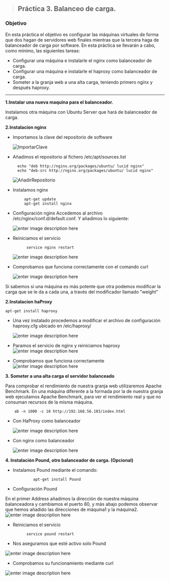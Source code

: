 > ## Práctica 3. Balanceo de carga.
###  **Objetivo**
En esta práctica el objetivo es configurar las máquinas virtuales de forma que dos hagan de servidores web finales mientras que la tercera haga de balanceador de carga por software.
En esta práctica se llevarán a cabo, como mínimo, las siguientes tareas:

- Configurar una máquina e instalarle el nginx como balanceador de carga.
- Configurar una máquina e instalarle el haproxy como balanceador de carga.
- Someter a la granja web a una alta carga, teniendo primero nginx y después haproxy.

------------------------------------------------------------------------------------


**1.Instalar una nueva maquina para el balanceador.**

Instalamos otra máquina con Ubuntu Server que hará de balanceador de carga.
	
**2.Instalacion nginx**
	
- Importamos la clave del repositorio de software

	![ImportarClave](http://imageshack.com/a/img924/9117/4LilXQ.png)


- Añadimos el repositorio al fichero /etc/apt/sources.list

		echo "deb http://nginx.org/packages/ubuntu/ lucid nginx"
		echo "deb-src http://nginx.org/packages/ubuntu/ lucid nginx" 

	![AñadirRepositorio](http://imageshack.com/a/img922/1029/vzjy6p.png)

-  Instalamos nginx

			apt-get update 
			apt-get install nginx

- Configuración nginx
Accedemos al archivo /etc/nginx/conf.d/default.conf.
Y añadimos lo siguiente:

	![enter image description here](http://imageshack.com/a/img924/8606/QsANeh.png)

- Reiniciamos el servicio

			service nginx restart
	
	![enter image description here](http://imageshack.com/a/img924/2669/ttsMJG.png)
	
- Comprobamos que funciona correctamente con el comando curl

	![enter image description here](http://imageshack.com/a/img924/5598/d22pgH.png)


Si sabemos si una máquina es más potente que otra podemos modificar la carga que se le da a cada una, a través del modificador llamado "weight"


**2.Instalacion haProxy**

	apt-get install haproxy

- Una vez instalado procedemos a modificar el archivo de configuración haproxy.cfg ubicado en /etc/haproxy/

	![enter image description here](http://imageshack.com/a/img924/9613/pl2ymK.png)

- Paramos el servicio de nginx y reiniciamos haproxy 
![enter image description here](http://imageshack.com/a/img923/1566/DaFmNE.png)
- Comprobamos que funciona correctamente
![enter image description here](http://imageshack.com/a/img922/2929/xjMa4Z.png)


**3. Someter a una alta carga el servidor balanceado**

Para comprobar el rendimiento de nuestra granja web utilizaremos Apache Benchmark. En una máquina diferente a la formada por la de nuestra granja web ejecutamos Apache Benchmark, para ver el rendimiento real y que no consuman recursos de la misma máquina.

		ab -n 1000 -c 10 http://192.168.56.103/index.html
	
- Con HaProxy como balanceador

	![enter image description here](http://imageshack.com/a/img923/9071/EdONyC.png)

- Con nginx como balanceador 

	![enter image description here](http://imageshack.com/a/img924/2667/FYI3Vk.png)


**4. Instalación Pound, otro balanceador de carga. (Opcional)**

 - Instalamos Pound mediante el comando: 	
			
				apt-get install Pound

 -  Configuración Pound


En el primer Address añadimos la dirección de nuestra máquina balanceadora y cambiamos el puerto 80, y más abajo podemos observar que hemos añadido las direcciones de máquina1 y la máquina2.
![enter image description here](http://i.imgur.com/N9MR22x.png)

- Reiniciamos el servicio

			service pound restart


- Nos aseguramos que esté activo solo Pound

![enter image description here](http://i.imgur.com/W1ylSDl.png)

- Comprobamos su funcionamiento mediante curl

![enter image description here](http://i.imgur.com/XZBDpRy.png)